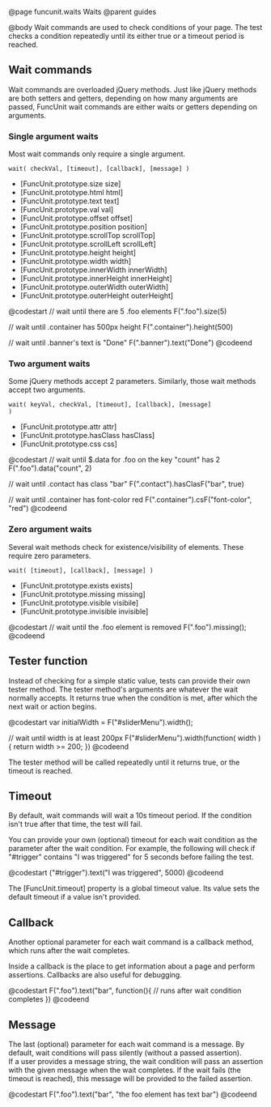@page funcunit.waits Waits
@parent guides

@body
Wait commands are used to check conditions of your page. The test checks a condition repeatedly 
until its either true or a timeout period is reached.

## Wait commands

Wait commands are overloaded jQuery methods.  Just like jQuery methods are both setters and 
getters, depending on how many arguments are passed, FuncUnit wait commands are either waits or 
getters depending on arguments.

### Single argument waits

Most wait commands only require a single argument.

<code>wait( checkVal, [timeout], [callback], [message] )</code>

- [FuncUnit.prototype.size size]
- [FuncUnit.prototype.html html]
- [FuncUnit.prototype.text text]
- [FuncUnit.prototype.val val]
- [FuncUnit.prototype.offset offset]
- [FuncUnit.prototype.position position]
- [FuncUnit.prototype.scrollTop scrollTop]
- [FuncUnit.prototype.scrollLeft scrollLeft]
- [FuncUnit.prototype.height height]
- [FuncUnit.prototype.width width]
- [FuncUnit.prototype.innerWidth innerWidth]
- [FuncUnit.prototype.innerHeight innerHeight]
- [FuncUnit.prototype.outerWidth outerWidth]
- [FuncUnit.prototype.outerHeight outerHeight]

@codestart
// wait until there are 5 .foo elements
F(".foo").size(5)

// wait until .container has 500px height
F(".container").height(500)

// wait until .banner's text is "Done"
F(".banner").text("Done")
@codeend

### Two argument waits

Some jQuery methods accept 2 parameters.  Similarly, those wait methods accept two arguments.

<code>wait( keyVal, checkVal, [timeout], [callback], [message] )</code>

- [FuncUnit.prototype.attr attr]
- [FuncUnit.prototype.hasClass hasClass]
- [FuncUnit.prototype.css css]

@codestart
// wait until $.data for .foo on the key "count" has 2
F(".foo").data("count", 2)

// wait until .contact has class "bar"
F(".contact").hasClasF("bar", true)

// wait until .container has font-color red
F(".container").csF("font-color", "red")
@codeend

### Zero argument waits

Several wait methods check for existence/visibility of elements. These require zero parameters.

<code>wait( [timeout], [callback], [message] )</code>

- [FuncUnit.prototype.exists exists]
- [FuncUnit.prototype.missing missing]
- [FuncUnit.prototype.visible visibile]
- [FuncUnit.prototype.invisible invisible]

@codestart
// wait until the .foo element is removed
F(".foo").missing();
@codeend

## Tester function

Instead of checking for a simple static value, tests can provide their own tester method. The tester 
method's arguments are whatever the wait normally accepts.  It returns true when the condition is met, 
after which the next wait or action begins.

@codestart
var initialWidth = F("#sliderMenu").width();

// wait until width is at least 200px
F("#sliderMenu").width(function( width ) {
  return width >= 200;
})
@codeend  

The tester method will be called repeatedly until it returns true, or the timeout is reached.

## Timeout

By default, wait commands will wait a 10s timeout period.  If the condition isn't true after that time, 
the test will fail.  

You can provide your own (optional) timeout for each wait condition as the parameter after 
the wait condition.  For example, the following will check if "#trigger" contains "I was triggered" for 
5 seconds before failing the test.

@codestart
("#trigger").text("I was triggered", 5000)
@codeend

The [FuncUnit.timeout] property is a global timeout value.  Its value sets the default timeout if a value isn't 
provided.

## Callback

Another optional parameter for each wait command is a callback method, which runs after the wait completes.

Inside a callback is the place to get information about a page and perform assertions. Callbacks are 
also useful for debugging.

@codestart
F(".foo").text("bar", function(){
  // runs after wait condition completes
})
@codeend

## Message

The last (optional) parameter for each wait command is a message.  By default, wait conditions will pass silently (without a passed assertion).  
If a user provides a message string, the wait condition will pass an assertion with the given message when the wait completes.  If the wait fails 
(the timeout is reached), this message will be provided to the failed assertion.

@codestart
F(".foo").text("bar", "the foo element has text bar")
@codeend
